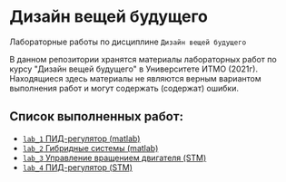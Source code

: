 # Дизайн вещей будущего
Лабораторные работы по дисциплине `Дизайн вещей будущего`

В данном репозитории хранятся материалы лабораторных работ по курсу "Дизайн вещей будущего" в Университете ИТМО (2021г).
Находящиеся здесь материалы не являются верным вариантом выполнения работ и могут содержать (содержат) ошибки. 

## Список выполненных работ:
* [`lab_1` ПИД-регулятор (matlab)](module_matlab/lab_1)
* [`lab_2` Гибридные системы (matlab)](module_matlab/lab_2)
* [`lab_3` Управление вращением двигателя (STM)](module_stm/lab_3)
* [`lab_4` ПИД-регулятор (STM)](module_stm/lab_4)